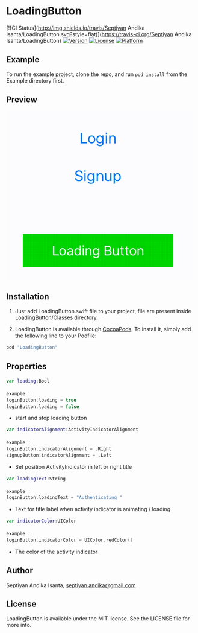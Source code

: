 # LoadingButton

[![CI Status](http://img.shields.io/travis/Septiyan Andika Isanta/LoadingButton.svg?style=flat)](https://travis-ci.org/Septiyan Andika Isanta/LoadingButton)
[![Version](https://img.shields.io/cocoapods/v/LoadingButton.svg?style=flat)](http://cocoapods.org/pods/LoadingButton)
[![License](https://img.shields.io/cocoapods/l/LoadingButton.svg?style=flat)](http://cocoapods.org/pods/LoadingButton)
[![Platform](https://img.shields.io/cocoapods/p/LoadingButton.svg?style=flat)](http://cocoapods.org/pods/LoadingButton)

## Example

To run the example project, clone the repo, and run `pod install` from the Example directory first.

## Preview

![Loading Buuton Preview](https://raw.githubusercontent.com/SeptiyanAndika/LoadingButton/master/preview/loading-button.gif)

## Installation
1. Just add LoadingButton.swift file to your project,  file are present inside LoadingButton/Classes directory.

2. LoadingButton is available through [CocoaPods](http://cocoapods.org). To install
it, simply add the following line to your Podfile:

```ruby
pod "LoadingButton" 
```


## Properties
```swift
var loading:Bool 

example :
loginButton.loading = true
loginButton.loading = false
```
 * start and stop loading button
 

```swift
var indicatorAlignment:ActivityIndicatorAlignment

example :
loginButton.indicatorAlignment = .Right
signupButton.indicatorAlignment = .Left
```
 * Set position ActivityIndicator in left or right title
 
```swift
var loadingText:String

example :
loginButton.loadingText = "Authenticating "
```
 * Text for title label when activity indicator is animating / loading
 
```swift
var indicatorColor:UIColor

example :
loginButton.indicatorColor = UIColor.redColor()
```
 * The color of the activity indicator
 
## Author

Septiyan Andika Isanta, septiyan.andika@gmail.com

## License

LoadingButton is available under the MIT license. See the LICENSE file for more info.
